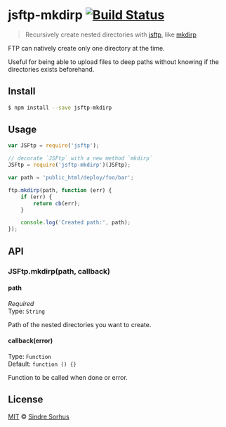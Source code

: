 # jsftp-mkdirp [![Build Status](https://travis-ci.org/sindresorhus/jsftp-mkdirp.svg?branch=master)](https://travis-ci.org/sindresorhus/jsftp-mkdirp)

> Recursively create nested directories with [jsftp](https://github.com/sergi/jsftp), like [mkdirp](https://github.com/substack/node-mkdirp)

FTP can natively create only one directory at the time.

Useful for being able to upload files to deep paths without knowing if the directories exists beforehand.


## Install

```bash
$ npm install --save jsftp-mkdirp
```


## Usage

```js
var JSFtp = require('jsftp');

// decorate `JSFtp` with a new method `mkdirp`
JSFtp = require('jsftp-mkdirp')(JSFtp);

var path = 'public_html/deploy/foo/bar';

ftp.mkdirp(path, function (err) {
	if (err) {
		return cb(err);
	}

	console.log('Created path:', path);
});
```


## API

### JSFtp.mkdirp(path, callback)

#### path

*Required*  
Type: `String`

Path of the nested directories you want to create.

#### callback(error)

Type: `Function`  
Default: `function () {}`

Function to be called when done or error.


## License

[MIT](http://opensource.org/licenses/MIT) © [Sindre Sorhus](http://sindresorhus.com)
